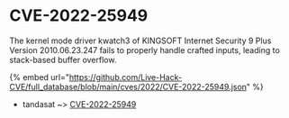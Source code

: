# CVE-2022-25949

The kernel mode driver kwatch3 of KINGSOFT Internet Security 9 Plus Version 2010.06.23.247 fails to properly handle crafted inputs, leading to stack-based buffer overflow.

{% embed url="https://github.com/Live-Hack-CVE/full_database/blob/main/cves/2022/CVE-2022-25949.json" %}


* tandasat ~> [CVE-2022-25949](https://www.alice-snow.ru/2022/database/cve-2022-25949/cve-2022-25949-tandasat)
